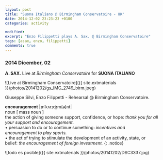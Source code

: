 ```yaml
---
layout: post
title: "Suona Italiano @ Birmingham Conservatoire - UK"
date: 2014-12-02 23:23:23 +0100
categories: activity

modified:
excerpt: "Enzo Filippetti plays A. Sax. @ Birmingham Conservatoire"
tags: [asax, enzo, filippetti]
comments: true
---
```


### 2014 Dicember, 02

**A. SAX.** Live at *Birmingham Conservatoire* for **SUONA ITALIANO**

![Live at Birmingham Conservatoire]({{ site.extmaterials }}/photos/20141202/gs_IMG_2749_birm.jpeg)
<figcaption>
  Giuseppe Silvi, Enzo Filippetti - Rehearsal @ Birmingham Conservatoire.
</figcaption>

**encouragement**  |ɪnˈkʌrɪʤm(ə)nt|    
noun [ mass noun ]    
the action of giving someone support, confidence, or hope: *thank you for all your support and encouragement.*    
• persuasion to do or to continue something: *incentives and encouragement to play sports.*    
• the act of trying to stimulate the development of an activity, state, or belief: *the encouragement of foreign investment.*
{: .notice}

![todo es posible]({{ site.extmaterials }}/photos/20141202/DSC3337.jpg)
